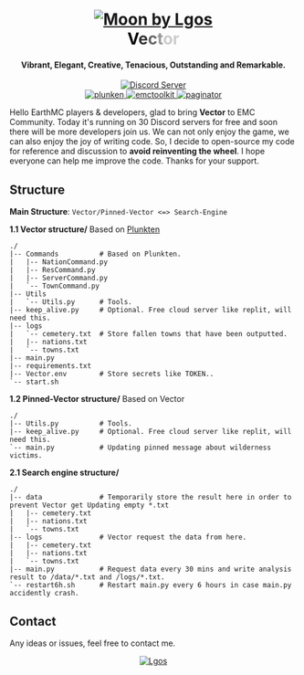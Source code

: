 <h1 align="center">
  <a href="https://discord.gg/yG7GSrGcbS"><img src="https://i.postimg.cc/dqM7Q9SP/IMG-6490.jpg" alt="Moon by Lgos"></a>
  <br>
  <font color="#000000">V</font><font color="#333333">e</font><font color="#666666">c</font><font color="#999999">t</font><font color="#CCCCCC">or</font>
  <br>
</h1>
<h4 align="center">Vibrant, Elegant, Creative, Tenacious, Outstanding and Remarkable.</h4>

<p align="center">
  <a href="https://discord.gg/yG7GSrGcbS">
    <img src="https://discordapp.com/api/guilds/1137781194432462888/widget.png?style=shield" alt="Discord Server">
  </a>
  <br>
  <a href="https://github.com/Fruitloopins/Plunkten/">
     <img src="https://img.shields.io/badge/Fruitloopins-plunkten-blue" alt="plunken">
  </a>
  <a href="https://github.com/Owen3H">
     <img src="https://img.shields.io/badge/Owen3H-emctoolkit-red" alt="emctoolkit">
  </a>
  <a href="https://github.com/DorianAarno/Paginator">
     <img src="https://img.shields.io/badge/DorianAarno-paginator-g" alt="paginator">
  </a>
</p>

Hello EarthMC players & developers,
glad to bring **Vector** to EMC Community.
Today it's running on 30 Discord servers for free and soon there will be more developers join us.
We can not only enjoy the game, we can also enjoy the joy of writing code.
So, I decide to open-source my code for reference and discussion to **avoid reinventing the wheel**. I hope everyone can help me improve the code.
Thanks for your support.

## Structure
**Main Structure**: `Vector/Pinned-Vector <=> Search-Engine` 

**1.1 Vector structure/** Based on [Plunkten](https://github.com/Fruitloopins/Plunkten)
```shell
./
|-- Commands          # Based on Plunkten.
|   |-- NationCommand.py
|   |-- ResCommand.py
|   |-- ServerCommand.py
|   `-- TownCommand.py
|-- Utils
|   `-- Utils.py      # Tools.
|-- keep_alive.py     # Optional. Free cloud server like replit, will need this.
|-- logs
|   `-- cemetery.txt  # Store fallen towns that have been outputted.
|   |-- nations.txt
|   `-- towns.txt
|-- main.py
|-- requirements.txt
|-- Vector.env        # Store secrets like TOKEN..
`-- start.sh
```

**1.2 Pinned-Vector structure/** Based on Vector
```shell
./
|-- Utils.py          # Tools.
|-- keep_alive.py     # Optional. Free cloud server like replit, will need this.
`-- main.py           # Updating pinned message about wilderness victims.
```

**2.1 Search engine structure/**
```shell
./
|-- data              # Temporarily store the result here in order to prevent Vector get Updating empty *.txt
|   |-- cemetery.txt
|   |-- nations.txt
|   `-- towns.txt
|-- logs              # Vector request the data from here.
|   |-- cemetery.txt
|   |-- nations.txt
|   `-- towns.txt
|-- main.py           # Request data every 30 mins and write analysis result to /data/*.txt and /logs/*.txt.
`-- restart6h.sh      # Restart main.py every 6 hours in case main.py accidently crash.
```

## Contact
Any ideas or issues, feel free to contact me.
<p align="center">
  <a href="https://discord.gg/yG7GSrGcbS">
    <img src="https://github.com/MrLgos/Vector/assets/104048162/b073f3ba-a186-4cc3-ac2f-4482c488017a" alt="Lgos">
  </a>
</p>
